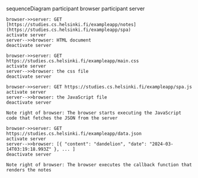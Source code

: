 sequenceDiagram
    participant browser
    participant server
    
    browser->>server: GET [https://studies.cs.helsinki.fi/exampleapp/notes](https://studies.cs.helsinki.fi/exampleapp/spa)
    activate server
    server-->>browser: HTML document
    deactivate server
    
    browser->>server: GET https://studies.cs.helsinki.fi/exampleapp/main.css
    activate server
    server-->>browser: the css file
    deactivate server
    
    browser->>server: GET https://studies.cs.helsinki.fi/exampleapp/spa.js
    activate server
    server-->>browser: the JavaScript file
    deactivate server
    
    Note right of browser: The browser starts executing the JavaScript code that fetches the JSON from the server
    
    browser->>server: GET https://studies.cs.helsinki.fi/exampleapp/data.json
    activate server
    server-->>browser: [{ "content": "dandelion", "date": "2024-03-14T03:19:18.993Z" }, ... ]
    deactivate server    

    Note right of browser: The browser executes the callback function that renders the notes 
